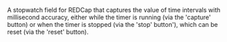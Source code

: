 A stopwatch field for REDCap that captures the value of time intervals with millisecond accuracy, either while the timer is running (via the 'capture' button) or when the timer is stopped (via the 'stop' button'), which can be reset (via the 'reset' button).
